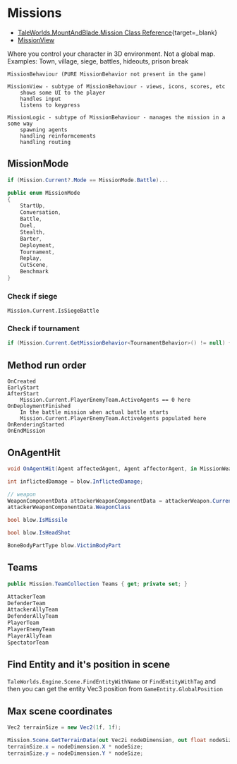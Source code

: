 # Missions

- [TaleWorlds.MountAndBlade.Mission Class Reference](https://apidoc.bannerlord.com/v/1.1.0/class_tale_worlds_1_1_mount_and_blade_1_1_mission.html){target=_blank}
- [MissionView](/modding/missionview/)

Where you control your character in 3D environment. Not a global map. Examples: Town, village, siege, battles, hideouts, prison break


    MissionBehaviour (PURE MissionBehavior not present in the game)

    MissionView - subtype of MissionBehaviour - views, icons, scores, etc
        shows some UI to the player
        handles input
        listens to keypress

    MissionLogic - subtype of MissionBehaviour - manages the mission in a some way
        spawning agents
        handling reinformcements
        handling routing



## MissionMode

```cs
if (Mission.Current?.Mode == MissionMode.Battle)...
```

```cs
public enum MissionMode
{
    StartUp,
    Conversation,
    Battle,
    Duel,
    Stealth,
    Barter,
    Deployment,
    Tournament,
    Replay,
    CutScene,
    Benchmark
}
```

### Check if siege

    Mission.Current.IsSiegeBattle


### Check if tournament

``` cs
if (Mission.Current.GetMissionBehavior<TournamentBehavior>() != null) {}
```

## Method run order

```
OnCreated
EarlyStart
AfterStart
    Mission.Current.PlayerEnemyTeam.ActiveAgents == 0 here
OnDeploymentFinished
    In the battle mission when actual battle starts
    Mission.Current.PlayerEnemyTeam.ActiveAgents populated here
OnRenderingStarted
OnEndMission
```

## OnAgentHit

``` cs
void OnAgentHit(Agent affectedAgent, Agent affectorAgent, in MissionWeapon attackerWeapon, in Blow blow, in AttackCollisionData attackCollisionData)

int inflictedDamage = blow.InflictedDamage;

// weapon
WeaponComponentData attackerWeaponComponentData = attackerWeapon.CurrentUsageItem;
attackerWeaponComponentData.WeaponClass

bool blow.IsMissile

bool blow.IsHeadShot

BoneBodyPartType blow.VictimBodyPart

```


## Teams

``` cs
public Mission.TeamCollection Teams { get; private set; }

AttackerTeam
DefenderTeam
AttackerAllyTeam
DefenderAllyTeam
PlayerTeam
PlayerEnemyTeam
PlayerAllyTeam
SpectatorTeam
```


## Find Entity and it's position in scene

`TaleWorlds.Engine.Scene.FindEntityWithName` or `FindEntityWithTag` and then you can get the entity Vec3 position from `GameEntity.GlobalPosition`


## Max scene coordinates

``` cs
Vec2 terrainSize = new Vec2(1f, 1f);

Mission.Scene.GetTerrainData(out Vec2i nodeDimension, out float nodeSize, out _, out _);
terrainSize.x = nodeDimension.X * nodeSize;
terrainSize.y = nodeDimension.Y * nodeSize;
```
